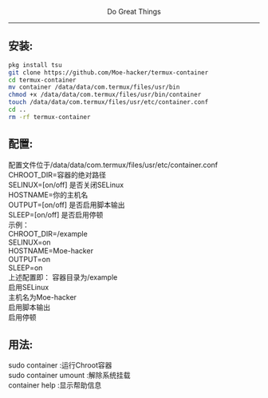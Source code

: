 <p align="center">Do Great Things</p>         

--------
## 安装:
```sh
pkg install tsu
git clone https://github.com/Moe-hacker/termux-container
cd termux-container
mv container /data/data/com.termux/files/usr/bin
chmod +x /data/data/com.termux/files/usr/bin/container
touch /data/data/com.termux/files/usr/etc/container.conf
cd ..
rm -rf termux-container
```
## 配置:
配置文件位于/data/data/com.termux/files/usr/etc/container.conf      
CHROOT_DIR=容器的绝对路径      
SELINUX=[on/off] 是否关闭SELinux       
HOSTNAME=你的主机名      
OUTPUT=[on/off] 是否启用脚本输出      
SLEEP=[on/off] 是否启用停顿        
示例：      
CHROOT_DIR=/example      
SELINUX=on       
HOSTNAME=Moe-hacker       
OUTPUT=on        
SLEEP=on      
上述配置即：
容器目录为/example       
启用SELinux       
主机名为Moe-hacker       
启用脚本输出       
启用停顿        
## 用法:
sudo container :运行Chroot容器      
sudo container umount :解除系统挂载      
container help :显示帮助信息      
